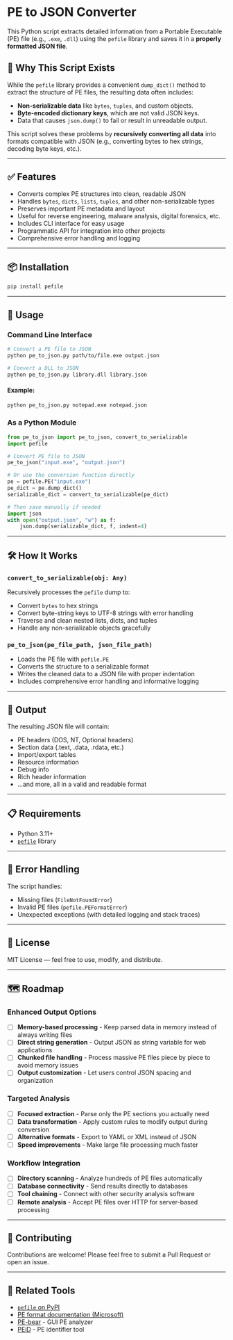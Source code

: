 # PE to JSON Converter

This Python script extracts detailed information from a Portable Executable (PE) file (e.g., `.exe`, `.dll`) using the `pefile` library and saves it in a **properly formatted JSON file**.

## 🧠 Why This Script Exists

While the `pefile` library provides a convenient `dump_dict()` method to extract the structure of PE files, the resulting data often includes:

- **Non-serializable data** like `bytes`, `tuples`, and custom objects.
- **Byte-encoded dictionary keys**, which are not valid JSON keys.
- Data that causes `json.dump()` to fail or result in unreadable output.

This script solves these problems by **recursively converting all data** into formats compatible with JSON (e.g., converting bytes to hex strings, decoding byte keys, etc.).

---

## ✅ Features

- Converts complex PE structures into clean, readable JSON
- Handles `bytes`, `dicts`, `lists`, `tuples`, and other non-serializable types
- Preserves important PE metadata and layout
- Useful for reverse engineering, malware analysis, digital forensics, etc.
- Includes CLI interface for easy usage
- Programmatic API for integration into other projects
- Comprehensive error handling and logging

---

## 📦 Installation

```bash
pip install pefile
```

---

## 🚀 Usage

### Command Line Interface

```bash
# Convert a PE file to JSON
python pe_to_json.py path/to/file.exe output.json

# Convert a DLL to JSON
python pe_to_json.py library.dll library.json
```

#### Example:

```bash
python pe_to_json.py notepad.exe notepad.json
```

### As a Python Module

```python
from pe_to_json import pe_to_json, convert_to_serializable
import pefile

# Convert PE file to JSON
pe_to_json("input.exe", "output.json")

# Or use the conversion function directly
pe = pefile.PE("input.exe")
pe_dict = pe.dump_dict()
serializable_dict = convert_to_serializable(pe_dict)

# Then save manually if needed
import json
with open("output.json", "w") as f:
    json.dump(serializable_dict, f, indent=4)
```

---

## 🛠 How It Works

### `convert_to_serializable(obj: Any)`

Recursively processes the `pefile` dump to:

- Convert `bytes` to hex strings
- Convert byte-string keys to UTF-8 strings with error handling
- Traverse and clean nested lists, dicts, and tuples
- Handle any non-serializable objects gracefully

### `pe_to_json(pe_file_path, json_file_path)`

- Loads the PE file with `pefile.PE`
- Converts the structure to a serializable format
- Writes the cleaned data to a JSON file with proper indentation
- Includes comprehensive error handling and informative logging

---

## 📁 Output

The resulting JSON file will contain:

- PE headers (DOS, NT, Optional headers)
- Section data (.text, .data, .rdata, etc.)
- Import/export tables
- Resource information
- Debug info
- Rich header information
- ...and more, all in a valid and readable format

---

## 📋 Requirements

- Python 3.11+
- [`pefile`](https://pypi.org/project/pefile/) library

---

## 🐞 Error Handling

The script handles:

- Missing files (`FileNotFoundError`)
- Invalid PE files (`pefile.PEFormatError`)
- Unexpected exceptions (with detailed logging and stack traces)

---

## 📄 License

MIT License — feel free to use, modify, and distribute.

---

## 🗺️ Roadmap

### Enhanced Output Options

- [ ] **Memory-based processing** - Keep parsed data in memory instead of always writing files
- [ ] **Direct string generation** - Output JSON as string variable for web applications
- [ ] **Chunked file handling** - Process massive PE files piece by piece to avoid memory issues
- [ ] **Output customization** - Let users control JSON spacing and organization

### Targeted Analysis

- [ ] **Focused extraction** - Parse only the PE sections you actually need
- [ ] **Data transformation** - Apply custom rules to modify output during conversion
- [ ] **Alternative formats** - Export to YAML or XML instead of JSON
- [ ] **Speed improvements** - Make large file processing much faster

### Workflow Integration

- [ ] **Directory scanning** - Analyze hundreds of PE files automatically
- [ ] **Database connectivity** - Send results directly to databases
- [ ] **Tool chaining** - Connect with other security analysis software
- [ ] **Remote analysis** - Accept PE files over HTTP for server-based processing

---

## 🤝 Contributing

Contributions are welcome! Please feel free to submit a Pull Request or open an issue.

---

## 🔗 Related Tools

- [`pefile` on PyPI](https://pypi.org/project/pefile/)
- [PE format documentation (Microsoft)](https://learn.microsoft.com/en-us/windows/win32/debug/pe-format)
- [PE-bear](https://github.com/hasherezade/pe-bear-releases) - GUI PE analyzer
- [PEiD](https://www.aldeid.com/wiki/PEiD) - PE identifier tool
